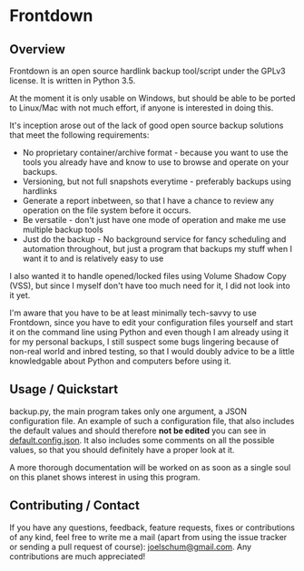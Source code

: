 # Frontdown

## Overview
Frontdown is an open source hardlink backup tool/script under the GPLv3 license. It is written in Python 3.5.

At the moment it is only usable on Windows, but should be able to be ported to Linux/Mac with not much effort, if anyone is interested in doing this.

It's inception arose out of the lack of good open source backup solutions that meet the following requirements:
* No proprietary container/archive format - because you want to use the tools you already have and know to use to browse and operate on your backups.
* Versioning, but not full snapshots everytime - preferably backups using hardlinks
* Generate a report inbetween, so that I have a chance to review any operation on the file system before it occurs.
* Be versatile - don't just have one mode of operation and make me use multiple backup tools
* Just do the backup - No background service for fancy scheduling and automation throughout, but just a program that backups my stuff when I want it to and is relatively easy to use

I also wanted it to handle opened/locked files using Volume Shadow Copy (VSS), but since I myself don't have too much need for it, I did not look into it yet.

I'm aware that you have to be at least minimally tech-savvy to use Frontdown, since you have to edit your configuration files yourself and start it on the command line using Python and even though I am already using it for my personal backups, I still suspect some bugs lingering because of non-real world and inbred testing, so that I would doubly advice to be a little knowledgable about Python and computers before using it.

## Usage / Quickstart
backup.py, the main program takes only one argument, a JSON configuration file. An example of such a configuration file, that also includes the default values and should therefore **not be edited** you can see in [default.config.json](https://github.com/pfirsich/Frontdown/blob/master/default.config.json). 
It also includes some comments on all the possible values, so that you should definitely have a proper look at it.

A more thorough documentation will be worked on as soon as a single soul on this planet shows interest in using this program.

## Contributing / Contact
If you have any questions, feedback, feature requests, fixes or contributions of any kind, feel free to write me a mail (apart 
from using the issue tracker or sending a pull request of course): <joelschum@gmail.com>. Any contributions are much appreciated!
